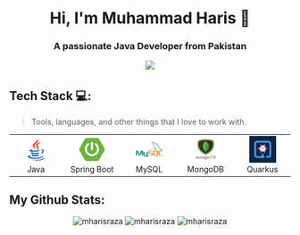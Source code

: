   <h1 align="center">Hi, I'm Muhammad Haris 👋</h1>
<h3 align="center">A passionate Java Developer from Pakistan</h3>


<p align="center"><img src="https://komarev.com/ghpvc/?username=mharisraza&style=for-the-badge&color=green"/></p>
  
  <h2 align="left">Tech Stack 💻:</h2>

> Tools, languages, and other things that I love to work with.

 <table align="center">
  <tr>
     <td align="center" width="96">
      <a href="#">
        <img src="/images/java.png" width="48" height="48" alt="java" />
      </a>
      <br>Java
      <td style="white-space: nowrap;" align="center" width="96">
      <a href="#">
        <img src="/images/springboot.png" width="48" height="48" alt="springboot" />
      </a>
      <br>Spring Boot
    </td>
     <td align="center" width="96">
      <a href="#">
        <img src="/images/mysql.png" width="48" height="48" alt="mysql" />
      </a>
      <br>MySQL
    </td>
        <td align="center" width="96">
      <a href="#">
        <img src="/images/mongodb.png" width="48" height="48" alt="mongodb" />
      </a>
      <br>MongoDB
    </td>
     <td align="center" width="96">
      <a href="#">
        <img src="/images/quarkus.png" width="48" height="48" alt="mysql" />
      </a>
      <br>Quarkus
    </td>
  </tr>
</table>

## My Github Stats:
<p align="center">
  <img width="330" height="210" src="https://github-readme-stats.vercel.app/api/top-langs?username=mharisraza&show_icons=true&locale=en&layout=compact&theme=dark" alt="mharisraza" />
  <img width="400" height="210" src="https://github-readme-streak-stats.herokuapp.com/?user=mharisraza&theme=dark" alt="mharisraza"/>
  <img width="400" height="200" src="https://github-readme-stats.vercel.app/api?username=mharisraza&show_icons=true&locale=en&theme=dark" alt="mharisraza"/>

</p>
